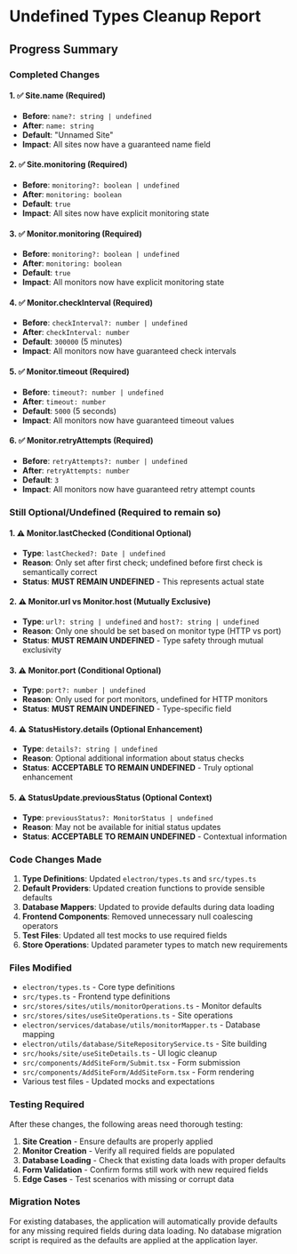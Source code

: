 # Undefined Types Cleanup Report

<!-- markdownlint-disable -->

## Progress Summary

### Completed Changes

#### 1. ✅ Site.name (Required)

- **Before**: `name?: string | undefined`
- **After**: `name: string`
- **Default**: "Unnamed Site"
- **Impact**: All sites now have a guaranteed name field

#### 2. ✅ Site.monitoring (Required)

- **Before**: `monitoring?: boolean | undefined`
- **After**: `monitoring: boolean`
- **Default**: `true`
- **Impact**: All sites now have explicit monitoring state

#### 3. ✅ Monitor.monitoring (Required)

- **Before**: `monitoring?: boolean | undefined`
- **After**: `monitoring: boolean`
- **Default**: `true`
- **Impact**: All monitors now have explicit monitoring state

#### 4. ✅ Monitor.checkInterval (Required)

- **Before**: `checkInterval?: number | undefined`
- **After**: `checkInterval: number`
- **Default**: `300000` (5 minutes)
- **Impact**: All monitors now have guaranteed check intervals

#### 5. ✅ Monitor.timeout (Required)

- **Before**: `timeout?: number | undefined`
- **After**: `timeout: number`
- **Default**: `5000` (5 seconds)
- **Impact**: All monitors now have guaranteed timeout values

#### 6. ✅ Monitor.retryAttempts (Required)

- **Before**: `retryAttempts?: number | undefined`
- **After**: `retryAttempts: number`
- **Default**: `3`
- **Impact**: All monitors now have guaranteed retry attempt counts

### Still Optional/Undefined (Required to remain so)

#### 1. ⚠️ Monitor.lastChecked (Conditional Optional)

- **Type**: `lastChecked?: Date | undefined`
- **Reason**: Only set after first check; undefined before first check is semantically correct
- **Status**: **MUST REMAIN UNDEFINED** - This represents actual state

#### 2. ⚠️ Monitor.url vs Monitor.host (Mutually Exclusive)

- **Type**: `url?: string | undefined` and `host?: string | undefined`
- **Reason**: Only one should be set based on monitor type (HTTP vs port)
- **Status**: **MUST REMAIN UNDEFINED** - Type safety through mutual exclusivity

#### 3. ⚠️ Monitor.port (Conditional Optional)

- **Type**: `port?: number | undefined`
- **Reason**: Only used for port monitors, undefined for HTTP monitors
- **Status**: **MUST REMAIN UNDEFINED** - Type-specific field

#### 4. ⚠️ StatusHistory.details (Optional Enhancement)

- **Type**: `details?: string | undefined`
- **Reason**: Optional additional information about status checks
- **Status**: **ACCEPTABLE TO REMAIN UNDEFINED** - Truly optional enhancement

#### 5. ⚠️ StatusUpdate.previousStatus (Optional Context)

- **Type**: `previousStatus?: MonitorStatus | undefined`
- **Reason**: May not be available for initial status updates
- **Status**: **ACCEPTABLE TO REMAIN UNDEFINED** - Contextual information

### Code Changes Made

1. **Type Definitions**: Updated `electron/types.ts` and `src/types.ts`
2. **Default Providers**: Updated creation functions to provide sensible defaults
3. **Database Mappers**: Updated to provide defaults during data loading
4. **Frontend Components**: Removed unnecessary null coalescing operators
5. **Test Files**: Updated all test mocks to use required fields
6. **Store Operations**: Updated parameter types to match new requirements

### Files Modified

- `electron/types.ts` - Core type definitions
- `src/types.ts` - Frontend type definitions
- `src/stores/sites/utils/monitorOperations.ts` - Monitor defaults
- `src/stores/sites/useSiteOperations.ts` - Site operations
- `electron/services/database/utils/monitorMapper.ts` - Database mapping
- `electron/utils/database/SiteRepositoryService.ts` - Site building
- `src/hooks/site/useSiteDetails.ts` - UI logic cleanup
- `src/components/AddSiteForm/Submit.tsx` - Form submission
- `src/components/AddSiteForm/AddSiteForm.tsx` - Form rendering
- Various test files - Updated mocks and expectations

### Testing Required

After these changes, the following areas need thorough testing:

1. **Site Creation** - Ensure defaults are properly applied
2. **Monitor Creation** - Verify all required fields are populated
3. **Database Loading** - Check that existing data loads with proper defaults
4. **Form Validation** - Confirm forms still work with new required fields
5. **Edge Cases** - Test scenarios with missing or corrupt data

### Migration Notes

For existing databases, the application will automatically provide defaults for any missing required fields during data loading. No database migration script is required as the defaults are applied at the application layer.
